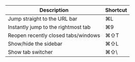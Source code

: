| Description | Shortcut |
| --- | --- |
| Jump straight to the URL bar | ⌘L |
| Instantly jump to the rightmost tab | ⌘9 |
| Reopen recently closed tabs/windows | ⌘⇧T |
| Show/hide the sidebar | ⌘⇧L |
| Show tab switcher | ⌘⇧\ |
